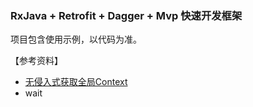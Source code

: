 ### RxJava + Retrofit + Dagger + Mvp 快速开发框架
项目包含使用示例，以代码为准。

【参考资料】

- [无侵入式获取全局Context](https://mp.weixin.qq.com/s/W4PY3VEz3MGqI3W0dKAQjg)
- wait
